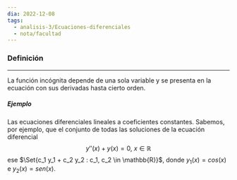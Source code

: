 ```yaml
---
dia: 2022-12-08
tags:
  - analisis-3/Ecuaciones-diferenciales
  - nota/facultad
---
```

### Definición
---
La función incógnita depende de una sola variable y se presenta en la ecuación con sus derivadas hasta cierto orden.

##### Ejemplo
Las ecuaciones diferenciales lineales a coeficientes constantes. Sabemos, por ejemplo, que el conjunto de todas las soluciones de la ecuación diferencial $$ y''(x)+y(x) = 0, ~x\in\mathbb{R} $$ ese $\Set{c_1 y_1 + c_2 y_2 : c_1, c_2 \in \mathbb{R}}$, donde $y_1(x) = cos(x)$ e $y_2(x) = sen(x)$.